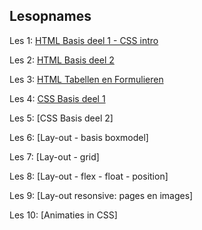 ## Lesopnames


Les 1: [HTML Basis deel 1 - CSS intro](https://hogent.sharepoint.com/:v:/s/WebDevelopmentIVC2024504/EQu9F81vFaBEi2giFR_hWJQB_yYgy_OpB9UJmIRjNUnm1w?e=fcD13d&nav=eyJyZWZlcnJhbEluZm8iOnsicmVmZXJyYWxBcHAiOiJTdHJlYW1XZWJBcHAiLCJyZWZlcnJhbFZpZXciOiJTaGFyZURpYWxvZy1MaW5rIiwicmVmZXJyYWxBcHBQbGF0Zm9ybSI6IldlYiIsInJlZmVycmFsTW9kZSI6InZpZXcifX0%3D)

Les 2: [HTML Basis deel 2](https://hogent.sharepoint.com/:v:/s/WebDevelopmentIVC2024504/EdT6OoS86L5KizsctZknyF4Ba23kfgyRFZc-bLkjDL6P4Q?e=ztu13S&nav=eyJyZWZlcnJhbEluZm8iOnsicmVmZXJyYWxBcHAiOiJTdHJlYW1XZWJBcHAiLCJyZWZlcnJhbFZpZXciOiJTaGFyZURpYWxvZy1MaW5rIiwicmVmZXJyYWxBcHBQbGF0Zm9ybSI6IldlYiIsInJlZmVycmFsTW9kZSI6InZpZXcifX0%3D)

Les 3: [HTML Tabellen en Formulieren](https://hogent.sharepoint.com/:v:/s/WebDevelopmentIVC2024504/Eazba-kCj2JNvRxoRClNRi0Bow43cxMKA0VS08a2lZwXyw?e=5mahSw&nav=eyJyZWZlcnJhbEluZm8iOnsicmVmZXJyYWxBcHAiOiJTdHJlYW1XZWJBcHAiLCJyZWZlcnJhbFZpZXciOiJTaGFyZURpYWxvZy1MaW5rIiwicmVmZXJyYWxBcHBQbGF0Zm9ybSI6IldlYiIsInJlZmVycmFsTW9kZSI6InZpZXcifX0%3D)

Les 4: [CSS Basis deel 1](https://hogent.sharepoint.com/:v:/s/WebDevelopmentIVC2024504/Ebz27ShDq9lBlNoebId1H7cBymhFCbQ2DSY2c8Iz0FygKg?e=2FZjAl&nav=eyJyZWZlcnJhbEluZm8iOnsicmVmZXJyYWxBcHAiOiJTdHJlYW1XZWJBcHAiLCJyZWZlcnJhbFZpZXciOiJTaGFyZURpYWxvZy1MaW5rIiwicmVmZXJyYWxBcHBQbGF0Zm9ybSI6IldlYiIsInJlZmVycmFsTW9kZSI6InZpZXcifX0%3D)

Les 5: [CSS Basis deel 2]

Les 6: [Lay-out - basis boxmodel]

Les 7: [Lay-out - grid]

Les 8: [Lay-out - flex - float - position]

Les 9: [Lay-out resonsive: pages en images]

Les 10: [Animaties in CSS]


